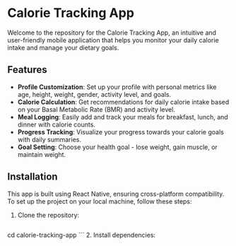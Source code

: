# Calorie Tracking App

Welcome to the repository for the Calorie Tracking App, an intuitive and user-friendly mobile application that helps you monitor your daily calorie intake and manage your dietary goals.

## Features

- **Profile Customization**: Set up your profile with personal metrics like age, height, weight, gender, activity level, and goals.
- **Calorie Calculation**: Get recommendations for daily calorie intake based on your Basal Metabolic Rate (BMR) and activity level.
- **Meal Logging**: Easily add and track your meals for breakfast, lunch, and dinner with calorie counts.
- **Progress Tracking**: Visualize your progress towards your calorie goals with daily summaries.
- **Goal Setting**: Choose your health goal - lose weight, gain muscle, or maintain weight.

## Installation

This app is built using React Native, ensuring cross-platform compatibility. To set up the project on your local machine, follow these steps:

1. Clone the repository:
   ``` git clone https://github.com/yourusername/calorie-tracking-app.git
cd calorie-tracking-app ```
2. Install dependencies:
```npm install
```

